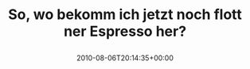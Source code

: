 ---
retweeted: false
source: <a href="http://twitter.com" rel="nofollow">Twitter Web Client</a>
entities:
  hashtags: []
  symbols: []
  user_mentions: []
  urls: []
display_text_range:
- '0'
- '52'
favorite_count: '0'
id_str: '20495784208'
truncated: false
retweet_count: '0'
id: '20495784208'
created_at: Fri Aug 06 20:14:35 +0000 2010
favorited: false
full_text: So, wo bekomm ich jetzt noch flott ner Espresso her?
lang: de
tags:
- pesos/twitter
date: '2010-08-06T20:14:35+00:00'
src: https://twitter.com/bascht/status/20495784208
original_url: https://twitter.com/bascht/status/20495784208
type: twitter_tweet
text: So, wo bekomm ich jetzt noch flott ner Espresso her?
title: 'So, wo bekomm ich jetzt noch flott ner Espresso her?

  '

---